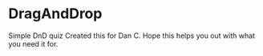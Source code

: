 # DragAndDrop
Simple DnD quiz
Created this for Dan C. Hope this helps you out with what you need it for.

